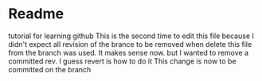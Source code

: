 # Readme
tutorial for learning github
This is the second time to edit this file because I didn't expect all revision of the brance to be removed when delete this file from the branch was used. It makes sense now. but I wanted to remove a committed rev. I guess revert is how to do it
This change is now to be committed on the branch

